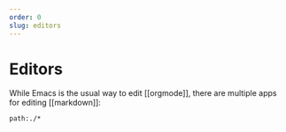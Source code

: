 ```yaml
---
order: 0
slug: editors
---
```


# Editors

While Emacs is the usual way to edit [[orgmode]], there are multiple apps for editing [[markdown]]:

```query
path:./*
```